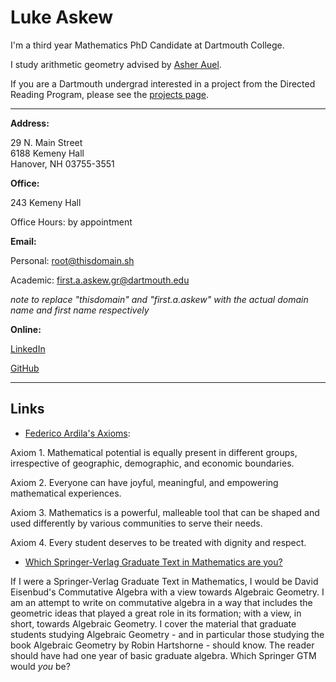 
# Luke Askew
I'm a third year Mathematics PhD Candidate at Dartmouth College.

I study arithmetic geometry advised by [Asher Auel](https://www.math.dartmouth.edu/~auel/).

If you are a Dartmouth undergrad interested in a project from the Directed Reading Program, please see the [projects page](/drp). 

---

**Address:**

29 N. Main Street  
6188 Kemeny Hall  
Hanover, NH 03755-3551

**Office:**

243 Kemeny Hall

Office Hours: by appointment

**Email:**

Personal: root@thisdomain.sh 

Academic: first.a.askew.gr@dartmouth.edu

*note to replace "thisdomain" and "first.a.askew" with the actual domain name and first name respectively*


**Online:**

[LinkedIn](https://www.linkedin.com/in/luke-askew/)

[GitHub](https://github.com/lukeaskew)

---

## Links

- [Federico Ardila's Axioms](https://fardila.com/): 

Axiom 1. Mathematical potential is equally present in different groups, irrespective of geographic, demographic, and economic boundaries.

Axiom 2. Everyone can have joyful, meaningful, and empowering mathematical experiences.

Axiom 3. Mathematics is a powerful, malleable tool that can be shaped and used differently by various communities to serve their needs.

Axiom 4. Every student deserves to be treated with dignity and respect.

- [Which Springer-Verlag Graduate Text in Mathematics are you?](https://math.jhu.edu/~savitt/GTM.html)

If I were a Springer-Verlag Graduate Text in Mathematics, I would be David Eisenbud's Commutative Algebra with a view towards Algebraic Geometry. I am an attempt to write on commutative algebra in a way that includes the geometric ideas that played a great role in its formation; with a view, in short, towards Algebraic Geometry. I cover the material that graduate students studying Algebraic Geometry - and in particular those  studying the book Algebraic Geometry by Robin Hartshorne - should know.  The reader should have had one year of basic graduate algebra. Which Springer GTM would *you* be? 




